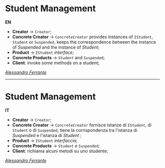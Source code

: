 # Student Management
**EN**
  - **Creator** -> `Creator`;
  - **Concrete Creator** -> `ConcreteCreator` provides instances of `IStudent`, `Student` or `Suspended`, keeps the correspondence between the instance of *Suspended* and the instance of *Student*;
  - **Product** -> `IStudent` *interface*;
  - **Concrete Products** -> `Student` and `Suspended`;
  - **Client**: invoke some methods on a student;

*[Alessandro Ferrante](https://alessandroferrante.net)*

---

# Student Management
**IT**
 - **Creator** -> `Creator`;
 - **Concrete Creator** -> `ConcreteCreator` fornisce istanze di `IStudent`, di `Student` o di `Suspended`, tiene la corrispondenza tra l'istanza di *Suspended* e l'istanza di *Student* ;
 - **Product** -> `IStudent` *interfaccia*;
 - **Concrete Products** -> `Student` e `Suspended`;
 - **Client**: richiama alcuni metodi su uno studente;

*[Alessandro Ferrante](https://alessandroferrante.net)* 